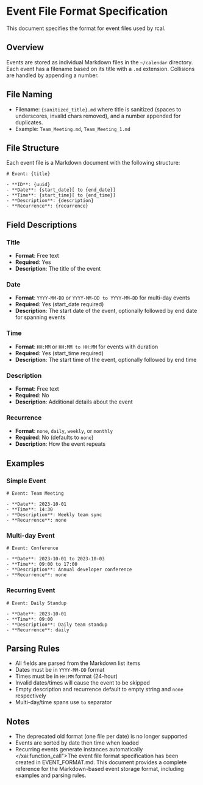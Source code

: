 # Event File Format Specification

This document specifies the format for event files used by rcal.

## Overview

Events are stored as individual Markdown files in the `~/calendar` directory. Each event has a filename based on its title with a `.md` extension. Collisions are handled by appending a number.

## File Naming

- Filename: `{sanitized_title}.md` where title is sanitized (spaces to underscores, invalid chars removed), and a number appended for duplicates.
- Example: `Team_Meeting.md`, `Team_Meeting_1.md`

## File Structure

Each event file is a Markdown document with the following structure:

```
# Event: {title}

- **ID**: {uuid}
- **Date**: {start_date}[ to {end_date}]
- **Time**: {start_time}[ to {end_time}]
- **Description**: {description}
- **Recurrence**: {recurrence}
```

## Field Descriptions

### Title
- **Format**: Free text
- **Required**: Yes
- **Description**: The title of the event

### Date
- **Format**: `YYYY-MM-DD` or `YYYY-MM-DD to YYYY-MM-DD` for multi-day events
- **Required**: Yes (start_date required)
- **Description**: The start date of the event, optionally followed by end date for spanning events

### Time
- **Format**: `HH:MM` or `HH:MM to HH:MM` for events with duration
- **Required**: Yes (start_time required)
- **Description**: The start time of the event, optionally followed by end time

### Description
- **Format**: Free text
- **Required**: No
- **Description**: Additional details about the event

### Recurrence
- **Format**: `none`, `daily`, `weekly`, or `monthly`
- **Required**: No (defaults to `none`)
- **Description**: How the event repeats

## Examples

### Simple Event
```
# Event: Team Meeting

- **Date**: 2023-10-01
- **Time**: 14:30
- **Description**: Weekly team sync
- **Recurrence**: none
```

### Multi-day Event
```
# Event: Conference

- **Date**: 2023-10-01 to 2023-10-03
- **Time**: 09:00 to 17:00
- **Description**: Annual developer conference
- **Recurrence**: none
```

### Recurring Event
```
# Event: Daily Standup

- **Date**: 2023-10-01
- **Time**: 09:00
- **Description**: Daily team standup
- **Recurrence**: daily
```

## Parsing Rules

- All fields are parsed from the Markdown list items
- Dates must be in `YYYY-MM-DD` format
- Times must be in `HH:MM` format (24-hour)
- Invalid dates/times will cause the event to be skipped
- Empty description and recurrence default to empty string and `none` respectively
- Multi-day/time spans use ` to ` separator

## Notes

- The deprecated old format (one file per date) is no longer supported
- Events are sorted by date then time when loaded
- Recurring events generate instances automatically</content>
</xai:function_call">The event file format specification has been created in EVENT_FORMAT.md. This document provides a complete reference for the Markdown-based event storage format, including examples and parsing rules.